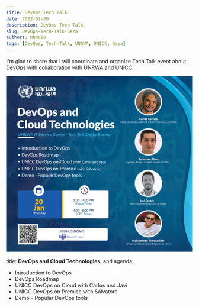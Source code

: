 ```yaml
---
title: DevOps Tech Talk
date: 2022-01-20
description: DevOps Tech Talk
slug: DevOps-Tech-Talk-Gaza
authors: mhmdio
tags: [DevOps, Tech-Talk, UNRWA, UNICC, Gaza]
---
```


I'm glad to share that I will coordinate and organize Tech Talk event about DevOps with collaboration with UNRWA and UNICC.

![tech-talk](tech.jpg)
<!--truncate-->

title: **DevOps and Cloud Technologies**, and agenda:

- Introduction to DevOps
- DevOps Roadmap
- UNICC DevOps on Cloud with Carlos and Javi
- UNICC DevOps on Premise with Salvatore
- Demo - Popular DevOps tools

